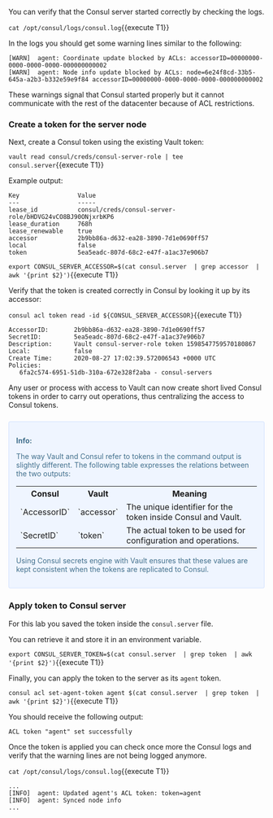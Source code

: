 You can verify that the Consul server started correctly by checking the logs.

`cat /opt/consul/logs/consul.log`{{execute T1}}

In the logs you should get some warning lines similar to the following:

```
[WARN]  agent: Coordinate update blocked by ACLs: accessorID=00000000-0000-0000-0000-000000000002
[WARN]  agent: Node info update blocked by ACLs: node=6e24f8cd-33b5-645a-a2b3-b332e59e9f84 accessorID=00000000-0000-0000-0000-000000000002
```

These warnings signal that Consul started properly but it cannot communicate with the rest of the datacenter because of ACL restrictions.

### Create a token for the server node

Next, create a Consul token using the existing Vault token:

`vault read consul/creds/consul-server-role | tee consul.server`{{execute T1}}

Example output:

```
Key                Value
---                -----
lease_id           consul/creds/consul-server-role/bHDVG24vCO8BJ90ONjxrbKP6
lease_duration     768h
lease_renewable    true
accessor           2b9bb86a-d632-ea28-3890-7d1e0690ff57
local              false
token              5ea5eadc-807d-68c2-e47f-a1ac37e906b7
```

`export CONSUL_SERVER_ACCESSOR=$(cat consul.server  | grep accessor  | awk '{print $2}')`{{execute T1}}

Verify that the token is created correctly in Consul by
looking it up by its accessor:

`consul acl token read -id ${CONSUL_SERVER_ACCESSOR}`{{execute T1}}

```
AccessorID:       2b9bb86a-d632-ea28-3890-7d1e0690ff57
SecretID:         5ea5eadc-807d-68c2-e47f-a1ac37e906b7
Description:      Vault consul-server-role token 1598547759570180867
Local:            false
Create Time:      2020-08-27 17:02:39.572006543 +0000 UTC
Policies:
   6fa2c574-6951-51db-310a-672e328f2aba - consul-servers
```

Any user or process with access to Vault can now create
short lived Consul tokens in order to carry out operations,
thus centralizing the access to Consul tokens.

<div style="background-color:#eff5ff; color:#416f8c; border:1px solid #d0e0ff; padding:1em; border-radius:3px; margin:24px 0;">
  <p><strong>Info: </strong>

<!-- Suggestion
I think it would be good to note in this step the relation between accessorId/secretID/token for Consul and Vault. Do they map to each other? Also we should note that the secretID for Consul is how you refer to the token on the cli/api and in files.
-->
The way Vault and Consul refer to tokens in the command output is slightly different. The following table expresses the relations between the two outputs:
<br/>

<table style="width:auto">
  <tr>
    <th>Consul</th>
    <th>Vault</th> 
    <th>Meaning</th>
  </tr>
  <tr>
    <td>`AccessorID`</td>
    <td>`accessor`</td>
    <td>The unique identifier for the token inside Consul and Vault.</td>
  </tr>
  <tr>
    <td>`SecretID`</td>
    <td>`token`</td>
    <td>The actual token to be used for configuration and operations.</td>
  </tr>
</table>

Using Consul secrets engine with Vault ensures that these values are kept consistent when the tokens are replicated to Consul.
</p></div>

### Apply token to Consul server

For this lab you saved the token inside the `consul.server` file.

You can retrieve it and store it in an environment variable.

`export CONSUL_SERVER_TOKEN=$(cat consul.server  | grep token  | awk '{print $2}')`{{execute T1}}

Finally, you can apply the token to the server as its `agent` token.

`consul acl set-agent-token agent $(cat consul.server  | grep token  | awk '{print $2}')`{{execute T1}}

You should receive the following output:

```plaintext
ACL token "agent" set successfully
```

Once the token is applied you can check once more the Consul logs and verify that the warning lines are not being logged anymore.

`cat /opt/consul/logs/consul.log`{{execute T1}}

```
...
[INFO]  agent: Updated agent's ACL token: token=agent
[INFO]  agent: Synced node info
...
```
